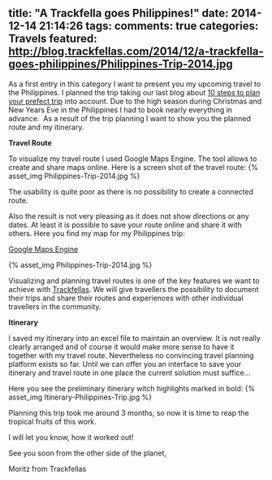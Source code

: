 title: "A Trackfella goes Philippines!"
date: 2014-12-14 21:14:26
tags:
comments: true
categories: Travels
featured: http://blog.trackfellas.com/2014/12/a-trackfella-goes-philippines/Philippines-Trip-2014.jpg
---
As a first entry in this category I want to present you my upcoming travel to the Philippines. I planned the trip taking our last blog about [10 steps to plan your prefect trip](http://blog.trackfellas.com/2014/12/how-to-plan-your-perfect-trip-in-10-steps/) into account. Due to the high season during Christmas and New Years Eve in the Philippines I had to book nearly everything in advance.  As a result of the trip planning I want to show you the planned route and my itinerary.

**Travel Route**

To visualize my travel route I used Google Maps Engine. The tool allows to create and share maps online. Here is a screen shot of the travel route:
{% asset_img Philippines-Trip-2014.jpg %}

The usability is quite poor as there is no possibility to create a connected route. 
<!-- more -->

Also the result is not very pleasing as it does not show directions or any dates. At least it is possible to save your route online and share it with others. Here you find my map for my Philippines trip:

[Google Maps Engine](https://www.google.com/maps/d/edit?mid=zrYZfx3FSo48.k0hvSW6HcMlg)

{% asset_img Philippines-Trip-2014.jpg %}

Visualizing and planning travel routes is one of the key features we want to achieve with [Trackfellas](http://trackfellas.com/). We will give travellers the possibility to document their trips and share their routes and experiences with other individual travellers in the community.

**Itinerary**

I saved my itinerary into an excel file to maintain an overview. It is not really clearly arranged and of course it would make more sense to have it together with my travel route. Nevertheless no convincing travel planning platform exists so far. Until we can offer you an interface to save your itinerary and travel route in one place the current solution must suffice&#8230;

Here you see the preliminary itinerary witch highlights marked in bold:
{% asset_img Itinerary-Philippines-Trip.jpg %}

 Planning this trip took me around 3 months, so now it is time to reap the tropical fruits of this work.

I will let you know, how it worked out!

See you soon from the other side of the planet,

Moritz from Trackfellas
